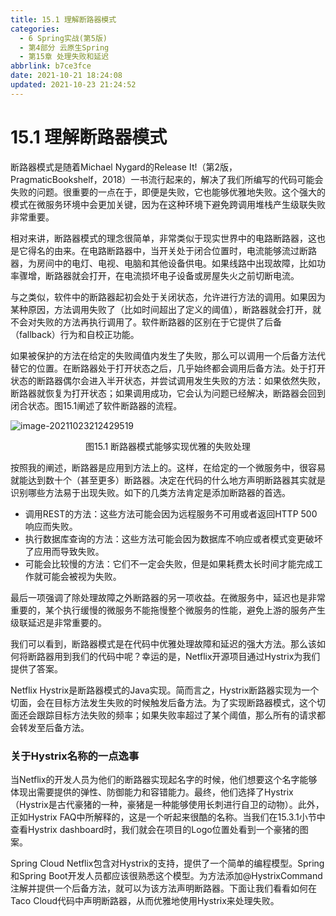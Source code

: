 ```yaml
---
title: 15.1 理解断路器模式
categories:
  - 6 Spring实战(第5版)
  - 第4部分 云原生Spring
  - 第15章 处理失败和延迟
abbrlink: b7ce3fce
date: 2021-10-21 18:24:08
updated: 2021-10-23 21:24:52
---
```

# 15.1 理解断路器模式
断路器模式是随着Michael Nygard的Release It!（第2版，PragmaticBookshelf，2018）一书流行起来的，解决了我们所编写的代码可能会失败的问题。很重要的一点在于，即便是失败，它也能够优雅地失败。这个强大的模式在微服务环境中会更加关键，因为在这种环境下避免跨调用堆栈产生级联失败非常重要。

相对来讲，断路器模式的理念很简单，非常类似于现实世界中的电路断路器，这也是它得名的由来。在电路断路器中，当开关处于闭合位置时，电流能够流过断路器，为房间中的电灯、电视、电脑和其他设备供电。如果线路中出现故障，比如功率骤增，断路器就会打开，在电流损坏电子设备或房屋失火之前切断电流。

与之类似，软件中的断路器起初会处于关闭状态，允许进行方法的调用。如果因为某种原因，方法调用失败了（比如时间超出了定义的阈值），断路器就会打开，就不会对失败的方法再执行调用了。软件断路器的区别在于它提供了后备（fallback）行为和自校正功能。

如果被保护的方法在给定的失败阈值内发生了失败，那么可以调用一个后备方法代替它的位置。在断路器处于打开状态之后，几乎始终都会调用后备方法。处于打开状态的断路器偶尔会进入半开状态，并尝试调用发生失败的方法：如果依然失败，断路器就恢复为打开状态；如果调用成功，它会认为问题已经解决，断路器会回到闭合状态。图15.1阐述了软件断路器的流程。

![image-20211023212429519](https://gitee.com/XiaoLan223/images/raw/master/Blog/Sum/20211023212429.png)

<center>图15.1 断路器模式能够实现优雅的失败处理</center>

按照我的阐述，断路器是应用到方法上的。这样，在给定的一个微服务中，很容易就能达到数十个（甚至更多）断路器。决定在代码的什么地方声明断路器其实就是识别哪些方法易于出现失败。如下的几类方法肯定是添加断路器的首选。
- 调用REST的方法：这些方法可能会因为远程服务不可用或者返回HTTP 500响应而失败。
- 执行数据库查询的方法：这些方法可能会因为数据库不响应或者模式变更破坏了应用而导致失败。
- 可能会比较慢的方法：它们不一定会失败，但是如果耗费太长时间才能完成工作就可能会被视为失败。

最后一项强调了除处理故障之外断路器的另一项收益。在微服务中，延迟也是非常重要的，某个执行缓慢的微服务不能拖慢整个微服务的性能，避免上游的服务产生级联延迟是非常重要的。

我们可以看到，断路器模式是在代码中优雅处理故障和延迟的强大方法。那么该如何将断路器用到我们的代码中呢？幸运的是，Netflix开源项目通过Hystrix为我们提供了答案。

Netflix Hystrix是断路器模式的Java实现。简而言之，Hystrix断路器实现为一个切面，会在目标方法发生失败的时候触发后备方法。为了实现断路器模式，这个切面还会跟踪目标方法失败的频率；如果失败率超过了某个阈值，那么所有的请求都会转发至后备方法。

### 关于Hystrix名称的一点逸事
当Netflix的开发人员为他们的断路器实现起名字的时候，他们想要这个名字能够体现出需要提供的弹性、防御能力和容错能力。最终，他们选择了Hystrix（Hystrix是古代豪猪的一种，豪猪是一种能够使用长刺进行自卫的动物）。此外，正如Hystrix FAQ中所解释的，这是一个听起来很酷的名称。当我们在15.3.1小节中查看Hystrix dashboard时，我们就会在项目的Logo位置处看到一个豪猪的图案。

Spring Cloud Netflix包含对Hystrix的支持，提供了一个简单的编程模型。Spring和Spring Boot开发人员都应该很熟悉这个模型。为方法添加@HystrixCommand注解并提供一个后备方法，就可以为该方法声明断路器。下面让我们看看如何在Taco Cloud代码中声明断路器，从而优雅地使用Hystrix来处理失败。
